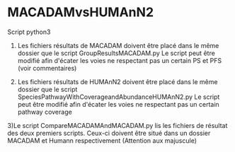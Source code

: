 # MACADAMvsHUMAnN2
Script python3

1) Les fichiers résultats de MACADAM doivent être placé dans le même dossier que le script GroupResultsMACADAM.py
Le script peut être modifié afin d'écater les voies ne respectant pas un certain PS et PFS (voir commentaires)

2) Les fichiers résultats de HUMAnN2 doivent être placé dans le même dossier que le script SpeciesPathwayWithCoverageandAbundanceHUMAnN2.py
Le script peut être modifié afin d'écater les voies ne respectant pas un certain pathway coverage

3)Le script CompareMACADAMAndMACADAM.py lis les fichiers de résultat des deux premiers scripts. Ceux-ci doivent être situé dans un dossier MACADAM et Humann respectivement (Attention aux majuscule)
